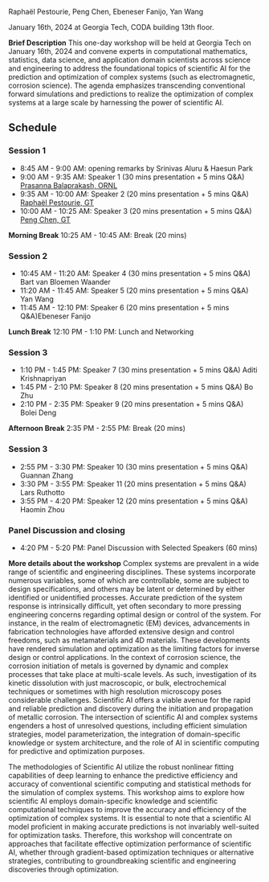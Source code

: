 Raphaël Pestourie, Peng Chen, Ebeneser Fanijo, Yan Wang

January 16th, 2024 at Georgia Tech, CODA building 13th floor.

**Brief Description** This one-day workshop will be held at Georgia Tech on January 16th, 2024 and convene experts in computational mathematics, statistics, data science, and application domain scientists across science and engineering to address the foundational topics of scientific AI for the prediction and optimization of complex systems (such as electromagnetic, corrosion science). The agenda emphasizes transcending conventional forward simulations and predictions to realize the optimization of complex systems at a large scale by harnessing the power of scientific AI. 

## Schedule

### Session 1

- 8:45 AM - 9:00 AM: opening remarks by Srinivas Aluru & Haesun Park
- 9:00 AM - 9:35 AM: Speaker 1 (30 mins presentation + 5 mins Q&A) [Prasanna Balaprakash, ORNL](https://www.ornl.gov/staff-profile/prasanna-balaprakash)
- 9:35 AM - 10:00 AM: Speaker 2 (20 mins presentation + 5 mins Q&A) [Raphaël Pestourie, GT](https://www.raphaelpestourie.com/)
- 10:00 AM - 10:25 AM: Speaker 3 (20 mins presentation + 5 mins Q&A) [Peng Chen, GT](https://faculty.cc.gatech.edu/~pchen402/)

**Morning Break** 10:25 AM - 10:45 AM: Break (20 mins)

### Session 2

- 10:45 AM - 11:20 AM: Speaker 4 (30 mins presentation + 5 mins Q&A) Bart van Bloemen Waander
- 11:20 AM - 11:45 AM: Speaker 5 (20 mins presentation + 5 mins Q&A) Yan Wang
- 11:45 AM - 12:10 PM: Speaker 6 (20 mins presentation + 5 mins Q&A)Ebeneser Fanijo

**Lunch Break** 12:10 PM - 1:10 PM: Lunch and Networking

### Session 3

- 1:10 PM - 1:45 PM: Speaker 7 (30 mins presentation + 5 mins Q&A) Aditi Krishnapriyan
- 1:45 PM - 2:10 PM: Speaker 8 (20 mins presentation + 5 mins Q&A) Bo Zhu
- 2:10 PM - 2:35 PM: Speaker 9 (20 mins presentation + 5 mins Q&A) Bolei Deng

**Afternoon Break** 2:35 PM - 2:55 PM: Break (20 mins)

### Session 3

- 2:55 PM - 3:30 PM: Speaker 10 (30 mins presentation + 5 mins Q&A) Guannan Zhang
- 3:30 PM - 3:55 PM: Speaker 11 (20 mins presentation + 5 mins Q&A) Lars Ruthotto
- 3:55 PM - 4:20 PM: Speaker 12 (20 mins presentation + 5 mins Q&A) Haomin Zhou

### Panel Discussion and closing 

- 4:20 PM - 5:20 PM: Panel Discussion with Selected Speakers (60 mins)

**More details about the workshop** Complex systems are prevalent in a wide range of scientific and engineering disciplines. These systems incorporate numerous variables, some of which are controllable, some are subject to design specifications, and others may be latent or determined by either identified or unidentified processes. Accurate prediction of the system response is intrinsically difficult, yet often secondary to more pressing engineering concerns regarding optimal design or control of the system. For instance, in the realm of electromagnetic (EM) devices, advancements in fabrication technologies have afforded extensive design and control freedoms, such as metamaterials and 4D materials. These developments have rendered simulation and optimization as the limiting factors for inverse design or control applications. In the context of corrosion science, the corrosion initiation of metals is governed by dynamic and complex processes that take place at multi-scale levels. As such, investigation of its kinetic dissolution with just macroscopic, or bulk, electrochemical techniques or sometimes with high resolution microscopy poses considerable challenges. Scientific AI offers a viable avenue for the rapid and reliable prediction and discovery during the initiation and propagation of metallic corrosion. The intersection of scientific AI and complex systems engenders a host of unresolved questions, including efficient simulation strategies, model parameterization, the integration of domain-specific knowledge or system architecture, and the role of AI in scientific computing for predictive and optimization purposes. 
 
The methodologies of Scientific AI utilize the robust nonlinear fitting capabilities of deep learning to enhance the predictive efficiency and accuracy of conventional scientific computing and statistical methods for the simulation of complex systems. This workshop aims to explore how scientific AI employs domain-specific knowledge and scientific computational techniques to improve the accuracy and efficiency of the optimization of complex systems. It is essential to note that a scientific AI model proficient in making accurate predictions is not invariably well-suited for optimization tasks. Therefore, this workshop will concentrate on approaches that facilitate effective optimization performance of scientific AI, whether through gradient-based optimization techniques or alternative strategies, contributing to groundbreaking scientific and engineering discoveries through optimization. 

